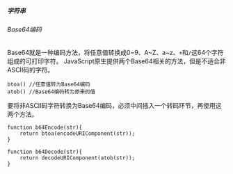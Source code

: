 ##### 字符串
###### Base64编码
Base64就是一种编码方法，将任意值转换成0~9、A~Z、a~z、`+`和`/`这64个字符组成的可打印字符。
JavaScript原生提供两个Base64相关的方法，但是不适合非ASCII码的字符。
```
btoa() //任意值转为Base64编码
atob() //Base64编码转为原来的值
```
要将非ASCII码字符转换为Base64编码，必须中间插入一个转码环节，再使用这两个方法。
```
function b64Encode(str){
	return btoa(encodeURIComponent(str));
}

function b64Decode(str){
	return decodeURIComponent(atob(str));
}
```